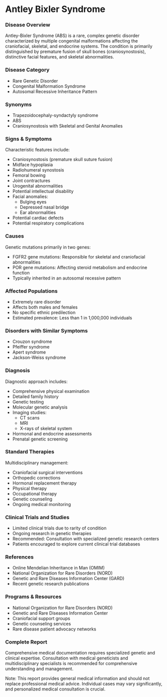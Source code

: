 # Antley Bixler Syndrome

### Disease Overview
Antley-Bixler Syndrome (ABS) is a rare, complex genetic disorder characterized by multiple congenital malformations affecting the craniofacial, skeletal, and endocrine systems. The condition is primarily distinguished by premature fusion of skull bones (craniosynostosis), distinctive facial features, and skeletal abnormalities.

### Disease Category
- Rare Genetic Disorder
- Congenital Malformation Syndrome
- Autosomal Recessive Inheritance Pattern

### Synonyms
- Trapezoidocephaly-syndactyly syndrome
- ABS
- Craniosynostosis with Skeletal and Genital Anomalies

### Signs & Symptoms
Characteristic features include:
- Craniosynostosis (premature skull suture fusion)
- Midface hypoplasia
- Radiohumeral synostosis
- Femoral bowing
- Joint contractures
- Urogenital abnormalities
- Potential intellectual disability
- Facial anomalies:
  - Bulging eyes
  - Depressed nasal bridge
  - Ear abnormalities
- Potential cardiac defects
- Potential respiratory complications

### Causes
Genetic mutations primarily in two genes:
- FGFR2 gene mutations: Responsible for skeletal and craniofacial abnormalities
- POR gene mutations: Affecting steroid metabolism and endocrine function
- Typically inherited in an autosomal recessive pattern

### Affected Populations
- Extremely rare disorder
- Affects both males and females
- No specific ethnic predilection
- Estimated prevalence: Less than 1 in 1,000,000 individuals

### Disorders with Similar Symptoms
- Crouzon syndrome
- Pfeiffer syndrome
- Apert syndrome
- Jackson-Weiss syndrome

### Diagnosis
Diagnostic approach includes:
- Comprehensive physical examination
- Detailed family history
- Genetic testing
- Molecular genetic analysis
- Imaging studies:
  - CT scans
  - MRI
  - X-rays of skeletal system
- Hormonal and endocrine assessments
- Prenatal genetic screening

### Standard Therapies
Multidisciplinary management:
- Craniofacial surgical interventions
- Orthopedic corrections
- Hormonal replacement therapy
- Physical therapy
- Occupational therapy
- Genetic counseling
- Ongoing medical monitoring

### Clinical Trials and Studies
- Limited clinical trials due to rarity of condition
- Ongoing research in genetic therapies
- Recommended: Consultation with specialized genetic research centers
- Patients encouraged to explore current clinical trial databases

### References
- Online Mendelian Inheritance in Man (OMIM)
- National Organization for Rare Disorders (NORD)
- Genetic and Rare Diseases Information Center (GARD)
- Recent genetic research publications

### Programs & Resources
- National Organization for Rare Disorders (NORD)
- Genetic and Rare Diseases Information Center
- Craniofacial support groups
- Genetic counseling services
- Rare disease patient advocacy networks

### Complete Report
Comprehensive medical documentation requires specialized genetic and clinical expertise. Consultation with medical geneticists and multidisciplinary specialists is recommended for comprehensive understanding and management.

Note: This report provides general medical information and should not replace professional medical advice. Individual cases may vary significantly, and personalized medical consultation is crucial.